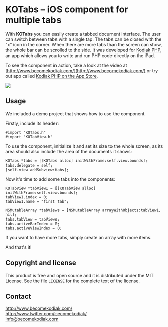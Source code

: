 KOTabs – iOS component for multiple tabs
========================================

With **KOTabs** you can easily create a tabbed document interface. The user can switch between tabs with a single tap. The tabs can be closed with the "x" icon in the corner. When there are more tabs than the screen can show, the whole bar can be scrolled to the side. It was developed for [Kodiak PHP](http://www.becomekodiak.com/), an app which allows you to write and run PHP code directly on the iPad.

To see the component in action, take a look at the video at [http://www.becomekodiak.com/](http://www.becomekodiak.com/) or try out app called [Kodiak PHP on the App Store](http://itunes.apple.com/us/app/kodiak-php/id542685332?ls=1&mt=8).

<img src="http://i.imgur.com/npej3.png">

Usage
-----

We included a demo project that shows how to use the component.

Firstly, include its header:

	#import "KOTabs.h"
	#import "KOTabView.h"

To use the component, initialize it and set its size to the whole screen, as its area should also include the area of the documents it shows:

	KOTabs *tabs = [[KOTabs alloc] initWithFrame:self.view.bounds];
	tabs.delegate = self;
	[self.view addSubview:tabs];

Now it's time to add some tabs into the components:

	KOTabView *tabView1 = [[KOTabView alloc] initWithFrame:self.view.bounds];
	tabView1.index = 0;
	tabView1.name = "first tab";

	NSMutableArray *tabViews = [NSMutableArray arrayWithObjects:tabView1, nil];
	tabs.tabView = tabViews;
	tabs.activeBarIndex = 0;
	tabs.activeViewIndex = 0;

If you want to have more tabs, simply create an array with more items.

And that's it!

Copyright and license
---------------------

This product is free and open source and it is distributed under the MIT License. See the file `LICENSE` for the complete text of the license.

Contact
-------

http://www.becomekodiak.com/<br />
http://www.twitter.com/becomekodiak/<br />
info@becomekodiak.com

